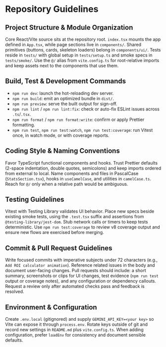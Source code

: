 # Repository Guidelines

## Project Structure & Module Organization
Core React/Vite source sits at the repository root. `index.tsx` mounts the app defined in `App.tsx`, while page sections live in `components/`. Shared primitives (buttons, cards, skeleton loaders) belong in `components/ui/`. Tests reside in `tests/` with global setup in `tests/setup.ts` and smoke specs in `tests/smoke/`. Use the `@/` alias from `vite.config.ts` for root-relative imports and keep assets next to the components that use them.

## Build, Test & Development Commands
- `npm run dev`: launch the hot-reloading dev server.
- `npm run build`: emit an optimized bundle in `dist/`.
- `npm run preview`: serve the built output for sign-off.
- `npm run lint` / `npm run lint:fix`: check or auto-fix ESLint issues across `.ts`/`.tsx`.
- `npm run format` / `npm run format:write`: confirm or apply Prettier formatting.
- `npm run test`, `npm run test:watch`, `npm run test:coverage`: run Vitest once, in watch mode, or with coverage reports.

## Coding Style & Naming Conventions
Favor TypeScript functional components and hooks. Trust Prettier defaults (2-space indentation, double quotes, semicolons) and keep imports ordered from external to local. Name components and files in PascalCase (`StatsSection.tsx`), hooks in `useCamelCase`, and utilities in `camelCase.ts`. Reach for `@/` only when a relative path would be ambiguous.

## Testing Guidelines
Vitest with Testing Library validates UI behavior. Place new specs beside existing smoke tests, using the `.test.tsx` suffix and assertions from `@testing-library/jest-dom`. Stub network calls or timers to keep tests deterministic. Use `npm run test:coverage` to review v8 coverage output and ensure new flows are exercised before merging.

## Commit & Pull Request Guidelines
Write focused commits with imperative subjects under 72 characters (e.g., `Add ROI calculator animation`). Reference related issues in the body and document user-facing changes. Pull requests should include: a short summary, screenshots or clips for UI changes, test evidence (`npm run test` output or coverage notes), and any configuration or dependency callouts. Request a review only after automated checks pass and feedback is resolved.

## Environment & Configuration
Create `.env.local` (gitignored) and supply `GEMINI_API_KEY=<your key>` so Vite can expose it through `process.env`. Rotate keys outside of git and record new settings in `README.md` plus `vite.config.ts`. When adding configuration, prefer `loadEnv` for consistency and document sensible defaults.
